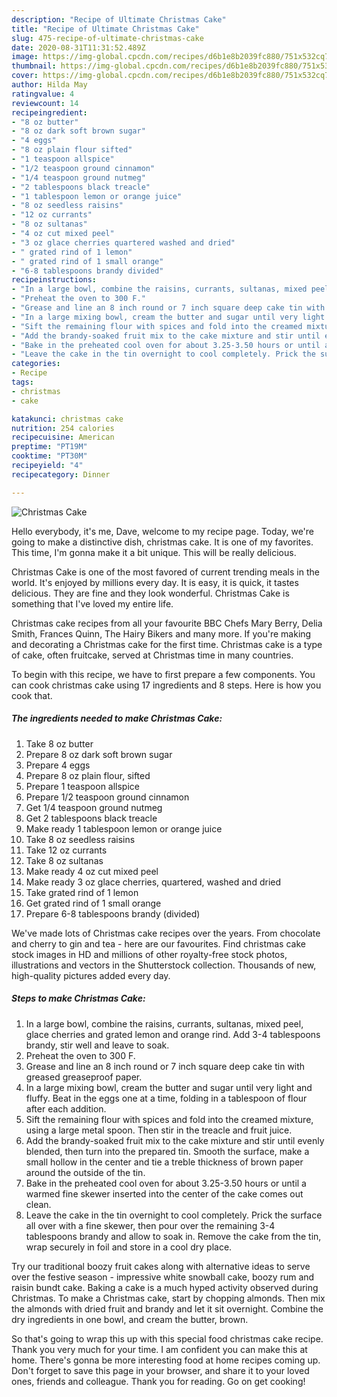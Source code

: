 ```yaml
---
description: "Recipe of Ultimate Christmas Cake"
title: "Recipe of Ultimate Christmas Cake"
slug: 475-recipe-of-ultimate-christmas-cake
date: 2020-08-31T11:31:52.489Z
image: https://img-global.cpcdn.com/recipes/d6b1e8b2039fc880/751x532cq70/christmas-cake-recipe-main-photo.jpg
thumbnail: https://img-global.cpcdn.com/recipes/d6b1e8b2039fc880/751x532cq70/christmas-cake-recipe-main-photo.jpg
cover: https://img-global.cpcdn.com/recipes/d6b1e8b2039fc880/751x532cq70/christmas-cake-recipe-main-photo.jpg
author: Hilda May
ratingvalue: 4
reviewcount: 14
recipeingredient:
- "8 oz butter"
- "8 oz dark soft brown sugar"
- "4 eggs"
- "8 oz plain flour sifted"
- "1 teaspoon allspice"
- "1/2 teaspoon ground cinnamon"
- "1/4 teaspoon ground nutmeg"
- "2 tablespoons black treacle"
- "1 tablespoon lemon or orange juice"
- "8 oz seedless raisins"
- "12 oz currants"
- "8 oz sultanas"
- "4 oz cut mixed peel"
- "3 oz glace cherries quartered washed and dried"
- " grated rind of 1 lemon"
- " grated rind of 1 small orange"
- "6-8 tablespoons brandy divided"
recipeinstructions:
- "In a large bowl, combine the raisins, currants, sultanas, mixed peel, glace cherries and grated lemon and orange rind. Add 3-4 tablespoons brandy, stir well and leave to soak."
- "Preheat the oven to 300 F."
- "Grease and line an 8 inch round or 7 inch square deep cake tin with greased greaseproof paper."
- "In a large mixing bowl, cream the butter and sugar until very light and fluffy. Beat in the eggs one at a time, folding in a tablespoon of flour after each addition."
- "Sift the remaining flour with spices and fold into the creamed mixture, using a large metal spoon. Then stir in the treacle and fruit juice."
- "Add the brandy-soaked fruit mix to the cake mixture and stir until evenly blended, then turn into the prepared tin. Smooth the surface, make a small hollow in the center and tie a treble thickness of brown paper around the outside of the tin."
- "Bake in the preheated cool oven for about 3.25-3.50 hours or until a warmed fine skewer inserted into the center of the cake comes out clean."
- "Leave the cake in the tin overnight to cool completely. Prick the surface all over with a fine skewer, then pour over the remaining 3-4 tablespoons brandy and allow to soak in. Remove the cake from the tin, wrap securely in foil and store in a cool dry place."
categories:
- Recipe
tags:
- christmas
- cake

katakunci: christmas cake 
nutrition: 254 calories
recipecuisine: American
preptime: "PT19M"
cooktime: "PT30M"
recipeyield: "4"
recipecategory: Dinner

---
```



![Christmas Cake](https://img-global.cpcdn.com/recipes/d6b1e8b2039fc880/751x532cq70/christmas-cake-recipe-main-photo.jpg)

Hello everybody, it's me, Dave, welcome to my recipe page. Today, we're going to make a distinctive dish, christmas cake. It is one of my favorites. This time, I'm gonna make it a bit unique. This will be really delicious.

Christmas Cake is one of the most favored of current trending meals in the world. It's enjoyed by millions every day. It is easy, it is quick, it tastes delicious. They are fine and they look wonderful. Christmas Cake is something that I've loved my entire life.

Christmas cake recipes from all your favourite BBC Chefs Mary Berry, Delia Smith, Frances Quinn, The Hairy Bikers and many more. If you&#39;re making and decorating a Christmas cake for the first time. Christmas cake is a type of cake, often fruitcake, served at Christmas time in many countries.


To begin with this recipe, we have to first prepare a few components. You can cook christmas cake using 17 ingredients and 8 steps. Here is how you cook that.

<!--inarticleads1-->

##### The ingredients needed to make Christmas Cake:

1. Take 8 oz butter
1. Prepare 8 oz dark soft brown sugar
1. Prepare 4 eggs
1. Prepare 8 oz plain flour, sifted
1. Prepare 1 teaspoon allspice
1. Prepare 1/2 teaspoon ground cinnamon
1. Get 1/4 teaspoon ground nutmeg
1. Get 2 tablespoons black treacle
1. Make ready 1 tablespoon lemon or orange juice
1. Take 8 oz seedless raisins
1. Take 12 oz currants
1. Take 8 oz sultanas
1. Make ready 4 oz cut mixed peel
1. Make ready 3 oz glace cherries, quartered, washed and dried
1. Take  grated rind of 1 lemon
1. Get  grated rind of 1 small orange
1. Prepare 6-8 tablespoons brandy (divided)


We&#39;ve made lots of Christmas cake recipes over the years. From chocolate and cherry to gin and tea - here are our favourites. Find christmas cake stock images in HD and millions of other royalty-free stock photos, illustrations and vectors in the Shutterstock collection. Thousands of new, high-quality pictures added every day. 

<!--inarticleads2-->

##### Steps to make Christmas Cake:

1. In a large bowl, combine the raisins, currants, sultanas, mixed peel, glace cherries and grated lemon and orange rind. Add 3-4 tablespoons brandy, stir well and leave to soak.
1. Preheat the oven to 300 F.
1. Grease and line an 8 inch round or 7 inch square deep cake tin with greased greaseproof paper.
1. In a large mixing bowl, cream the butter and sugar until very light and fluffy. Beat in the eggs one at a time, folding in a tablespoon of flour after each addition.
1. Sift the remaining flour with spices and fold into the creamed mixture, using a large metal spoon. Then stir in the treacle and fruit juice.
1. Add the brandy-soaked fruit mix to the cake mixture and stir until evenly blended, then turn into the prepared tin. Smooth the surface, make a small hollow in the center and tie a treble thickness of brown paper around the outside of the tin.
1. Bake in the preheated cool oven for about 3.25-3.50 hours or until a warmed fine skewer inserted into the center of the cake comes out clean.
1. Leave the cake in the tin overnight to cool completely. Prick the surface all over with a fine skewer, then pour over the remaining 3-4 tablespoons brandy and allow to soak in. Remove the cake from the tin, wrap securely in foil and store in a cool dry place.


Try our traditional boozy fruit cakes along with alternative ideas to serve over the festive season - impressive white snowball cake, boozy rum and raisin bundt cake. Baking a cake is a much hyped activity observed during Christmas. To make a Christmas cake, start by chopping almonds. Then mix the almonds with dried fruit and brandy and let it sit overnight. Combine the dry ingredients in one bowl, and cream the butter, brown. 

So that's going to wrap this up with this special food christmas cake recipe. Thank you very much for your time. I am confident you can make this at home. There's gonna be more interesting food at home recipes coming up. Don't forget to save this page in your browser, and share it to your loved ones, friends and colleague. Thank you for reading. Go on get cooking!

